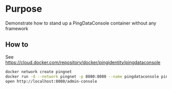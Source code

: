 # Purpose
Demonstrate how to stand up a PingDataConsole container without any framework

## How to
See https://cloud.docker.com/repository/docker/pingidentity/pingdataconsole

```Bash
docker network create pingnet
docker run -d --network pingnet -p 8080:8080 --name pingdataconsole pingidentity/pingdataconsole
open http://localhost:8080/admin-console
```

